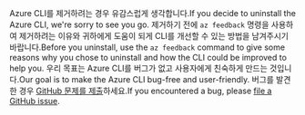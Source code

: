<span data-ttu-id="e9b67-101">Azure CLI를 제거하려는 경우 유감스럽게 생각합니다.</span><span class="sxs-lookup"><span data-stu-id="e9b67-101">If you decide to uninstall the Azure CLI, we're sorry to see you go.</span></span> <span data-ttu-id="e9b67-102">제거하기 전에 `az feedback` 명령을 사용하여 제거하려는 이유와 귀하에게 도움이 되게 CLI를 개선할 수 있는 방법을 남겨주시기 바랍니다.</span><span class="sxs-lookup"><span data-stu-id="e9b67-102">Before you uninstall, use the `az feedback` command to give some reasons why you chose to uninstall and how the CLI could be improved to help you.</span></span> <span data-ttu-id="e9b67-103">우리 목표는 Azure CLI를 버그가 없고 사용자에게 친숙하게 만드는 것입니다.</span><span class="sxs-lookup"><span data-stu-id="e9b67-103">Our goal is to make the Azure CLI bug-free and user-friendly.</span></span> <span data-ttu-id="e9b67-104">버그를 발견한 경우 [GitHub 문제를 제출](https://github.com/Azure/azure-cli/issues)하세요.</span><span class="sxs-lookup"><span data-stu-id="e9b67-104">If you encountered a bug, please [file a GitHub issue](https://github.com/Azure/azure-cli/issues).</span></span>

